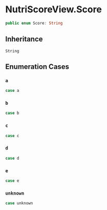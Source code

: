 # NutriScoreView.Score

``` swift
public enum Score: String 
```

## Inheritance

`String`

## Enumeration Cases

### `a`

``` swift
case a
```

### `b`

``` swift
case b
```

### `c`

``` swift
case c
```

### `d`

``` swift
case d
```

### `e`

``` swift
case e
```

### `unknown`

``` swift
case unknown
```
